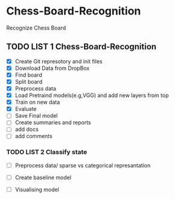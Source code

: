 # Chess-Board-Recognition
Recognize Chess Board 

## TODO LIST 1 Chess-Board-Recognition

- [X] Create Git represotory and init files
- [X] Download Data from DropBox
- [X] Find board
- [X] Split board
- [X] Preprocess data
- [X] Load Pretraind models(e.g,VGG) and add new layers from top
- [X] Train on new data
- [X] Evaluate
- [ ] Save Final model
- [ ] Create summaries and reports
- [ ] add docs
- [ ] add comments

### TODO LIST 2 Classify state

- [ ] Preprocess data/ sparse vs categorical represantation
- [ ] Create baseline model
- [ ] Visualising model



